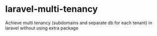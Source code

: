 # laravel-multi-tenancy
Achieve multi tenancy (subdomains and separate db for each tenant) in laravel without using extra package
